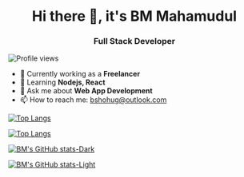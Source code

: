 <h1 align='center'> Hi there 👋, it's BM Mahamudul </h1>
<h3 align='center'> Full Stack Developer </h1>

![Profile views](https://gpvc.arturio.dev/bshohug)  


- 🔭 Currently working as a **Freelancer** 
- 🌱 Learning **Nodejs, React** 
- 💬 Ask me about **Web App Development** 
- 📫 How to reach me: bshohug@outlook.com 



[![Top Langs](https://github-readme-stats.vercel.app/api/top-langs/?username=bshohug&layout=compact&theme=algolia#gh-dark-mode-only)](https://github.com/anuraghazra/github-readme-stats#gh-dark-mode-only) 

[![Top Langs](https://github-readme-stats.vercel.app/api/top-langs/?username=bshohug&layout=compact&theme=default#gh-light-mode-only)](https://github.com/anuraghazra/github-readme-stats#gh-light-mode-only) 

[![BM's GitHub stats-Dark](https://github-readme-stats.vercel.app/api?username=bshohug&show_icons=true&theme=algolia#gh-dark-mode-only)](https://github.com/anuraghazra/github-readme-stats#gh-dark-mode-only) 

[![BM's GitHub stats-Light](https://github-readme-stats.vercel.app/api?username=bshohug&show_icons=true&theme=default#gh-light-mode-only)](https://github.com/anuraghazra/github-readme-stats#gh-light-mode-only)

